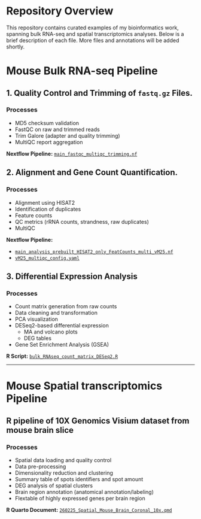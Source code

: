 # Repository Overview

This repository contains curated examples of my bioinformatics work, spanning bulk RNA-seq and spatial transcriptomics analyses. Below is a brief description of each file. More files and annotations will be added shortly.


# Mouse Bulk RNA-seq Pipeline


## 1. Quality Control and Trimming of `fastq.gz` Files.

### Processes
- MD5 checksum validation
- FastQC on raw and trimmed reads
- Trim Galore (adapter and quality trimming)
- MultiQC report aggregation

**Nextflow Pipeline:** [`main_fastqc_multiqc_trimming.nf`](main_fastqc_multiqc_trimming.nf)


## 2. Alignment and Gene Count Quantification.

### Processes
- Alignment using HISAT2
- Identification of duplicates  
- Feature counts
- QC metrics (rRNA counts, strandness, raw duplicates)
- MultiQC

**Nextflow Pipeline:** 
- [`main_analysis_prebuilt_HISAT2_only_FeatCounts_multi_vM25.nf`](main_analysis_prebuilt_HISAT2_only_FeatCounts_multi_vM25.nf)
- [`vM25_multiqc_config.yaml`](vM25_multiqc_config.yaml)


## 3. Differential Expression Analysis

### Processes
- Count matrix generation from raw counts
- Data cleaning and transformation
- PCA visualization
- DESeq2-based differential expression
  - MA and volcano plots
  - DEG tables
- Gene Set Enrichment Analysis (GSEA)

**R Script:** [`bulk_RNAseq_count_matrix_DESeq2.R`](bulk_RNAseq_count_matrix_DESeq2.R)


---


# Mouse Spatial transcriptomics Pipeline


## R pipeline of 10X Genomics Visium dataset from mouse brain slice

### Processes
- Spatial data loading and quality control
- Data pre-processing
- Dimensionality reduction and clustering
- Summary table of spots identifiers and spot amount
- DEG analysis of spatial clusters
- Brain region annotation (anatomical annotation/labeling)
- Flextable of highly expressed genes per brain region

**R Quarto Document:** [`260225_Spatial_Mouse_Brain_Coronal_10x.qmd`](260225_Spatial_Mouse_Brain_Coronal_10x.qmd)


